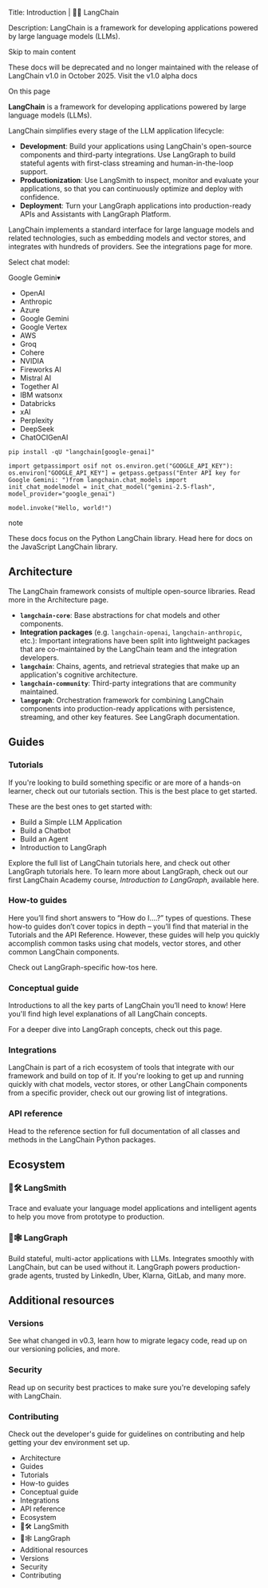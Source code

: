 Title: Introduction | 🦜️🔗 LangChain

Description: LangChain is a framework for developing applications powered by large language models (LLMs). 

Skip to main content

These docs will be deprecated and no longer maintained with the release of LangChain v1.0 in October 2025. Visit the v1.0 alpha docs

On this page

**LangChain** is a framework for developing applications powered by large language models (LLMs).

LangChain simplifies every stage of the LLM application lifecycle:

*   **Development**: Build your applications using LangChain's open-source components and third-party integrations. Use LangGraph to build stateful agents with first-class streaming and human-in-the-loop support.
*   **Productionization**: Use LangSmith to inspect, monitor and evaluate your applications, so that you can continuously optimize and deploy with confidence.
*   **Deployment**: Turn your LangGraph applications into production-ready APIs and Assistants with LangGraph Platform.

LangChain implements a standard interface for large language models and related technologies, such as embedding models and vector stores, and integrates with hundreds of providers. See the integrations page for more.

Select chat model:

Google Gemini▾

*   OpenAI
*   Anthropic
*   Azure
*   Google Gemini
*   Google Vertex
*   AWS
*   Groq
*   Cohere
*   NVIDIA
*   Fireworks AI
*   Mistral AI
*   Together AI
*   IBM watsonx
*   Databricks
*   xAI
*   Perplexity
*   DeepSeek
*   ChatOCIGenAI

```
pip install -qU "langchain[google-genai]"
```

```
import getpassimport osif not os.environ.get("GOOGLE_API_KEY"):  os.environ["GOOGLE_API_KEY"] = getpass.getpass("Enter API key for Google Gemini: ")from langchain.chat_models import init_chat_modelmodel = init_chat_model("gemini-2.5-flash", model_provider="google_genai")
```

```
model.invoke("Hello, world!")
```

note

These docs focus on the Python LangChain library. Head here for docs on the JavaScript LangChain library.

Architecture​
-------------

The LangChain framework consists of multiple open-source libraries. Read more in the Architecture page.

*   **`langchain-core`**: Base abstractions for chat models and other components.
*   **Integration packages** (e.g. `langchain-openai`, `langchain-anthropic`, etc.): Important integrations have been split into lightweight packages that are co-maintained by the LangChain team and the integration developers.
*   **`langchain`**: Chains, agents, and retrieval strategies that make up an application's cognitive architecture.
*   **`langchain-community`**: Third-party integrations that are community maintained.
*   **`langgraph`**: Orchestration framework for combining LangChain components into production-ready applications with persistence, streaming, and other key features. See LangGraph documentation.

Guides​
-------

### Tutorials​

If you're looking to build something specific or are more of a hands-on learner, check out our tutorials section. This is the best place to get started.

These are the best ones to get started with:

*   Build a Simple LLM Application
*   Build a Chatbot
*   Build an Agent
*   Introduction to LangGraph

Explore the full list of LangChain tutorials here, and check out other LangGraph tutorials here. To learn more about LangGraph, check out our first LangChain Academy course, _Introduction to LangGraph_, available here.

### How-to guides​

Here you’ll find short answers to “How do I….?” types of questions. These how-to guides don’t cover topics in depth – you’ll find that material in the Tutorials and the API Reference. However, these guides will help you quickly accomplish common tasks using chat models, vector stores, and other common LangChain components.

Check out LangGraph-specific how-tos here.

### Conceptual guide​

Introductions to all the key parts of LangChain you’ll need to know! Here you'll find high level explanations of all LangChain concepts.

For a deeper dive into LangGraph concepts, check out this page.

### Integrations​

LangChain is part of a rich ecosystem of tools that integrate with our framework and build on top of it. If you're looking to get up and running quickly with chat models, vector stores, or other LangChain components from a specific provider, check out our growing list of integrations.

### API reference​

Head to the reference section for full documentation of all classes and methods in the LangChain Python packages.

Ecosystem​
----------

### 🦜🛠️ LangSmith​

Trace and evaluate your language model applications and intelligent agents to help you move from prototype to production.

### 🦜🕸️ LangGraph​

Build stateful, multi-actor applications with LLMs. Integrates smoothly with LangChain, but can be used without it. LangGraph powers production-grade agents, trusted by LinkedIn, Uber, Klarna, GitLab, and many more.

Additional resources​
---------------------

### Versions​

See what changed in v0.3, learn how to migrate legacy code, read up on our versioning policies, and more.

### Security​

Read up on security best practices to make sure you're developing safely with LangChain.

### Contributing​

Check out the developer's guide for guidelines on contributing and help getting your dev environment set up.

*   Architecture
*   Guides
*   Tutorials
*   How-to guides
*   Conceptual guide
*   Integrations
*   API reference
*   Ecosystem
*   🦜🛠️ LangSmith
*   🦜🕸️ LangGraph
*   Additional resources
*   Versions
*   Security
*   Contributing